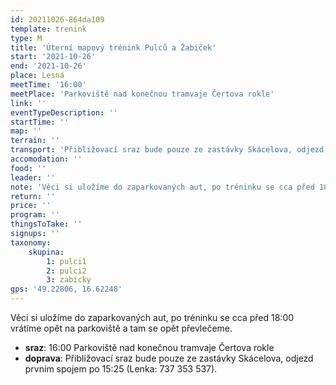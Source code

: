 ```yaml
---
id: 20211026-864da109
template: trenink
type: M
title: 'Úterní mapový trénink Pulců a Žabiček'
start: '2021-10-26'
end: '2021-10-26'
place: Lesná
meetTime: '16:00'
meetPlace: 'Parkoviště nad konečnou tramvaje Čertova rokle'
link: ''
eventTypeDescription: ''
startTime: ''
map: ''
terrain: ''
transport: 'Přibližovací sraz bude pouze ze zastávky Skácelova, odjezd prvním spojem po 15:25 (Lenka: 737 353 537).'
accomodation: ''
food: ''
leader: ''
note: 'Věci si uložíme do zaparkovaných aut, po tréninku se cca před 18:00 vrátíme opět na parkoviště a tam se opět převlečeme.'
return: ''
price: ''
program: ''
thingsToTake: ''
signups: ''
taxonomy:
    skupina:
        1: pulci1
        2: pulci2
        3: zabicky
gps: '49.22806, 16.62248'
---
```


Věci si uložíme do zaparkovaných aut, po tréninku se cca před 18:00 vrátíme opět na parkoviště a tam se opět převlečeme.
* **sraz**: 16:00 Parkoviště nad konečnou tramvaje Čertova rokle
* **doprava**: Přibližovací sraz bude pouze ze zastávky Skácelova, odjezd prvním spojem po 15:25 (Lenka: 737 353 537).
